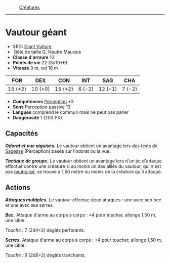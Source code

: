 ﻿---
!Monster
Family: MonsterHD
Type: Bête
Size: G
Alignment: Neutre Mauvais
ArmorClass: 10
HitPoints: 22 (3d10+6)
Speed: 3 m, vol 18 m
Strength: 15 (+2)
Dexterity: 10 (+0)
Constitution: 15 (+2)
Intelligence: ' 6 (-2)'
Wisdom: 12 (+1)
Charisma: ' 7 (-2)'
Skills: '[Perception](hd_abilities_wisdom_perception.md) +3'
Senses: '[Perception passive](hd_abilities_dexterity_perception_passive.md) 13'
Languages: comprend le commun mais ne peut pas parler
Challenge: 1 (200 PX)
Id: monsters_hd.md#vautour-géant
ParentLink: monsters_hd.md#créatures
Name: Vautour géant
ParentName: Créatures
NameLevel: 1
AltName: '[Giant Vulture](srd_monsters_giant_vulture.md)'
Attributes: {}
---
> [Créatures](hd_monsters.md)

---

# Vautour géant

- SRD: [Giant Vulture](srd_monsters_giant_vulture.md)
-  Bête de taille G, Neutre Mauvais
- **Classe d'armure** 10
- **Points de vie** 22 (3d10+6)
- **Vitesse** 3 m, vol 18 m

|FOR|DEX|CON|INT|SAG|CHA|
|---|---|---|---|---|---|
|15 (+2)|10 (+0)|15 (+2)| 6 (-2)|12 (+1)| 7 (-2)|

- **Compétences** [Perception](hd_abilities_wisdom_perception.md) +3
- **Sens** [Perception passive](hd_abilities_dexterity_perception_passive.md) 13
- **Langues** comprend le commun mais ne peut pas parler
- **Dangerosité** 1 (200 PX)

## Capacités

**_Odorat et vue aiguisés._** Le vautour obtient un avantage lors des tests de [Sagesse](hd_abilities_wisdom.md) (Perception) basés sur l'odorat ou la vue.

**_Tactique de groupe._** Le vautour obtient un avantage lors d'un jet d'attaque effectué contre une créature si au moins un des alliés du vautour, qui n'est pas [neutralisé](hd_conditions_neutralise.md), se trouve à 1,50 mètre ou moins de la créature qu'il attaque.

## Actions

**_Attaques multiples._** Le vautour effectue deux attaques : une avec son bec et une avec ses serres.

**_Bec._** Attaque d'arme au corps à corps : +4 pour toucher, allonge 1,50 m, une cible.

_Touché :_ 7 (2d4+2) dégâts perforants.

**_Serres._** Attaque d'arme au corps à corps : +4 pour toucher, allonge 1,50 m, une cible.

_Touché :_ 9 (2d6+2) dégâts tranchants.

